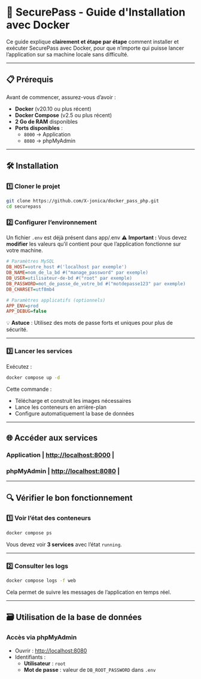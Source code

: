 # 🚀 SecurePass - Guide d'Installation avec Docker

Ce guide explique **clairement et étape par étape** comment installer et exécuter SecurePass avec Docker, pour que n’importe qui puisse lancer l’application sur sa machine locale sans difficulté.

---

## 📋 Prérequis

Avant de commencer, assurez-vous d’avoir :

- **Docker** (v20.10 ou plus récent)
- **Docker Compose** (v2.5 ou plus récent)
- **2 Go de RAM** disponibles
- **Ports disponibles** :
  - `8000` → Application
  - `8080` → phpMyAdmin

---

## 🛠️ Installation

### 1️⃣ Cloner le projet

```bash
git clone https://github.com/X-jonica/docker_pass_php.git
cd securepass
```

### 2️⃣ Configurer l’environnement

Un fichier `.env` est déjà présent dans app/.env
⚠️ **Important :** Vous devez **modifier** les valeurs qu’il contient pour que l’application fonctionne sur votre machine.

```ini
# Paramètres MySQL
DB_HOST=votre_host #('localhost par exemple')
DB_NAME=nom_de_la_bd #("manage_password" par exemple)
DB_USER=utilisateur-de-bd #("root" par exemple)
DB_PASSWORD=mot_de_passe_de_votre_bd #("motdepasse123" par exemple)
DB_CHARSET=utf8mb4

# Paramètres applicatifs (optionnels)
APP_ENV=prod
APP_DEBUG=false
```

💡 **Astuce** : Utilisez des mots de passe forts et uniques pour plus de sécurité.

---

### 3️⃣ Lancer les services

Exécutez :

```bash
docker compose up -d
```

Cette commande :

- Télécharge et construit les images nécessaires
- Lance les conteneurs en arrière-plan
- Configure automatiquement la base de données

---

## 🌐 Accéder aux services

### Application | [http://localhost:8000](http://localhost:8000) |
### phpMyAdmin  | [http://localhost:8080](http://localhost:8080) |
---

## 🔍 Vérifier le bon fonctionnement

### 1️⃣ Voir l’état des conteneurs

```bash
docker compose ps
```

Vous devez voir **3 services** avec l’état `running`.

---

### 2️⃣ Consulter les logs

```bash
docker compose logs -f web
```

Cela permet de suivre les messages de l’application en temps réel.

---

## 🗃️ Utilisation de la base de données

### Accès via phpMyAdmin

- Ouvrir : [http://localhost:8080](http://localhost:8080)
- Identifiants :
  - **Utilisateur** : `root`
  - **Mot de passe** : valeur de `DB_ROOT_PASSWORD` dans `.env`
